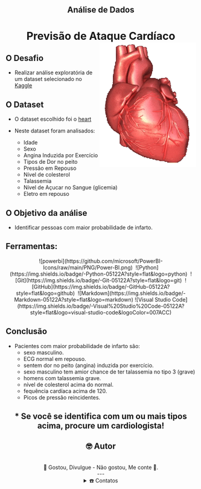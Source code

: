 <div align="center">
<h2>Análise de Dados</h2>
<h1> Previsão de Ataque Cardíaco
    <img alt="Night Coding" src="HeartBeating.gif" align="right"/>
</h1>
</div>

## O Desafio

* Realizar análise exploratória de um dataset selecionado no [Kaggle](https://www.kaggle.com/)

## O Dataset

* O dataset escolhido foi o [heart](https://www.kaggle.com/datasets/rashikrahmanpritom/heart-attack-analysis-prediction-dataset)

* Neste dataset foram analisados:
    - Idade 
    - Sexo
    - Angina Induzida por Exercício
    - Tipos de Dor no peito 
    - Pressão em Repouso 
    - Nível de colesterol
    - Talassemia
    - Nível de Açucar no Sangue (glicemia)
    - Eletro em repouso

## O Objetivo da análise

* Identificar pessoas com maior probabilidade de infarto.

## Ferramentas:
<div align="center">
![powerbi](https://github.com/microsoft/PowerBI-Icons/raw/main/PNG/Power-BI.png)&nbsp;
![Python](https://img.shields.io/badge/-Python-05122A?style=flat&logo=python)&nbsp;
![Git](https://img.shields.io/badge/-Git-05122A?style=flat&logo=git)&nbsp;
![GitHub](https://img.shields.io/badge/-GitHub-05122A?style=flat&logo=github)&nbsp;
![Markdown](https://img.shields.io/badge/-Markdown-05122A?style=flat&logo=markdown)
![Visual Studio Code](https://img.shields.io/badge/-Visual%20Studio%20Code-05122A?style=flat&logo=visual-studio-code&logoColor=007ACC)
</br>
</div>

## Conclusão
- Pacientes com maior probabilidade de infarto são:
    - sexo masculino.
    - ECG normal em repouso.
    - sentem dor no peito (angina) induzida por exercício.
    - sexo masculino tem amior chance de ter talassemia no tipo 3 (grave)
    - homens com talassemia grave.
    - nível de colesterol acima do normal.
    - fequência cardíaca acima de 120.
    - Picos de pressão reincidentes.
<div align="center">

## * Se você se identifica com um ou mais tipos acima, procure um cardiologista!



## 🤓 Autor
<br>
 🎁 Gostou, Divulgue - Não gostou, Me conte 📢.<br>
---

<details>
 <summary>☎️ Contatos</summary>
<div>
  <samp><br>
    <h3 align="center">😎 Onde pode me contactar:</h3>
    <p align="center">
      <br>
      <a href="https://www.linkedin.com/in/gleilson-pedro/" target="blank"><img align="center"
         src="https://img.shields.io/badge/linkedin-%231DA1F2.svg?style=for-the-badge&logo=linkedin&logoColor=white"
         alt="azzar" height="20"/></a>
      <a href="https://mailto:gleilsonsvo@gmail.com" target="blank"><img align="center"
         src="https://img.shields.io/badge/gmail-EA4335.svg?style=for-the-badge&logo=gmail&logoColor=white"
         alt="azzar" height="20"/></a>
      <a href="https://instagram.com/gleilson.pedro" target="blank"><img align="center"
         src="https://img.shields.io/badge/instagram-%23E4405F.svg?style=for-the-badge&logo=Instagram&logoColor=white"
         alt="azzar" height="20"/></a>
    
    </p>

  </samp>
</div>
</details><br>
</div>


